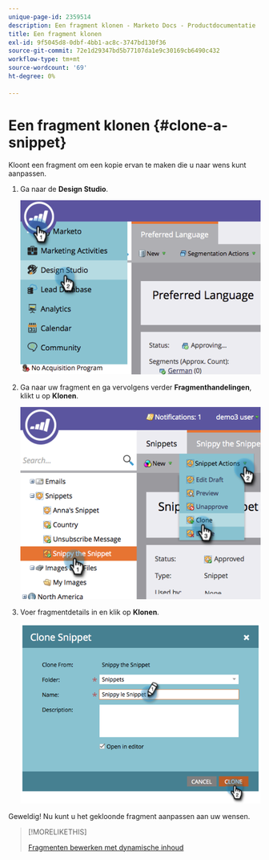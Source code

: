 ```yaml
---
unique-page-id: 2359514
description: Een fragment klonen - Marketo Docs - Productdocumentatie
title: Een fragment klonen
exl-id: 9f5045d8-0dbf-4bb1-ac8c-3747bd130f36
source-git-commit: 72e1d29347bd5b77107da1e9c30169cb6490c432
workflow-type: tm+mt
source-wordcount: '69'
ht-degree: 0%

---
```


# Een fragment klonen {#clone-a-snippet}

Kloont een fragment om een kopie ervan te maken die u naar wens kunt aanpassen.

1. Ga naar de **Design Studio**.

   ![](assets/image2014-9-16-10-3a32-3a36.png)

1. Ga naar uw fragment en ga vervolgens verder **Fragmenthandelingen**, klikt u op **Klonen**.

   ![](assets/image2014-9-16-10-3a32-3a44.png)

1. Voer fragmentdetails in en klik op **Klonen**.

   ![](assets/image2014-9-16-10-3a32-3a53.png)

Geweldig! Nu kunt u het gekloonde fragment aanpassen aan uw wensen.

>[!MORELIKETHIS]
>
>[Fragmenten bewerken met dynamische inhoud](/help/marketo/product-docs/personalization/segmentation-and-snippets/snippets/edit-snippets-with-dynamic-content.md)
